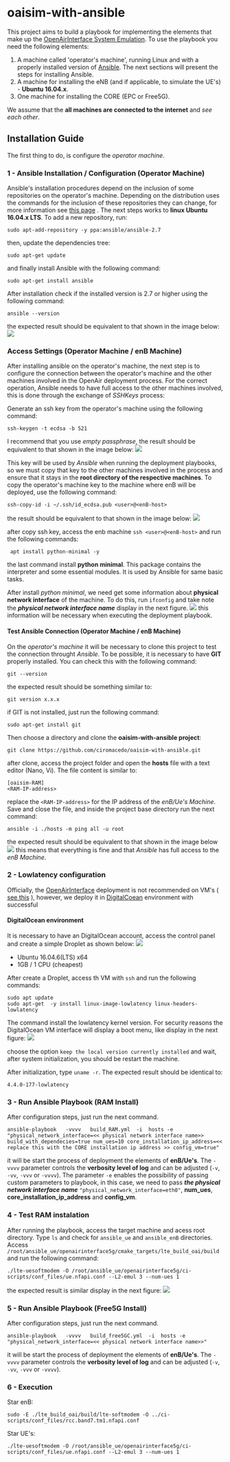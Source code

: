 # oaisim-with-ansible
This project aims to build a playbook for implementing the elements that make up the [OpenAirInterface System Emulation](https://gitlab.eurecom.fr/oai/openairinterface5g/wikis/OpenAirLTEEmulation). To use the playbook you need the following elements:

1. A machine called 'operator's machine', running Linux and with a properly installed version of [Ansible](https://docs.ansible.com/). The next sections will present the steps for installing Ansible.
2. A machine for installing the eNB (and if applicable, to simulate the UE's) - **Ubuntu 16.04.x**.
3. One machine for installing the CORE (EPC or Free5G).

We assume that the <b>all machines are connected to the internet</b> and <i>see each other</i>.
## Installation Guide
The first thing to do, is configure the <i>operator machine</i>.

### 1 - Ansible Installation / Configuration (Operator Machine)
Ansible's installation procedures depend on the inclusion of some repositories on the operator's machine. Depending on the distribution uses the commands for the inclusion of these repositories they can change, for more information see [this page](https://docs.ansible.com/ansible/latest/installation_guide/intro_installation.html#installing-the-control-node) . The next steps works to <b>linux Ubuntu 16.04.x LTS</b>. To add a new repository, run:
```
sudo apt-add-repository -y ppa:ansible/ansible-2.7
```
then, update the dependencies tree:
```
sudo apt-get update
```
and finally install Ansible with the following command:

```
sudo apt-get install ansible
```
After installation check if the installed version is 2.7 or higher using the following command:
```
ansible --version
```
the expected result should be equivalent to that shown in the image below:
![](images/ansible_result_installation.PNG)

### Access Settings (Operator Machine / enB Machine)
After installing ansible on the operator's machine, the next step is to configure the connection between the operator's machine and the other machines involved in the OpenAir deployment process. For the correct operation, Ansible needs to have full access to the other machines involved, this is done through the exchange of <i>SSHKeys</i> process:

Generate an ssh key from the operator's machine using the following command:
```
ssh-keygen -t ecdsa -b 521
```
I recommend that you use  <i>empty passphrase</i>, the result should be equivalent to that shown in the image below:
![](images/ssh_keys_gen.PNG)

This key will be used by <i>Ansible</i> when running the deployment playbooks, so we must copy that key to the other machines involved in the process and ensure that it stays in the **root directory of the respective machines**. To copy the operator's machine key to the machine where enB will be deployed, use the following command:
```
ssh-copy-id -i ~/.ssh/id_ecdsa.pub <user>@<enB-host>
```
the result should be equivalent to that shown in the image below:
![](images/ssh_copy_keys.PNG)

after copy ssh key, access the enb machine ``` ssh <user>@<enB-host> ``` and run the following commands:
```
 apt install python-minimal -y
```
the last command install **python minimal**. This package contains the interpreter and some essential modules. It is used by Ansible for same basic tasks.

After install <i>python minimal</i>, we need get some information about **physical network interface** of the machine. To do this, run ```ifconfig``` and take note the **_physical network interface name_** display in the next figure.
![](images/if_config.PNG)
this information will be necessary when executing the deployment playbook.

#### Test Ansible Connection (Operator Machine / enB Machine)

On the <i>operator's machine</i> it will be necessary to clone this project to test the connection throught <i>Ansible</i>. To be possible, it is necessary to have **GIT** properly installed. You can check this with the following command:
```
git --version
```
the expected result should be something similar to:
```
git version x.x.x
```  
if GIT is not installed, just run the following command:
```
sudo apt-get install git
```
 
 Then choose a directory and clone the **oaisim-with-ansible project**:
```
git clone https://github.com/ciromacedo/oaisim-with-ansible.git
```
after clone, access the project folder and open the **hosts** file with a text editor (Nano, Vi). The file content is similar to:
```
[oaisim-RAM]
<RAM-IP-address>
```
replace the ```<RAM-IP-address>``` for the IP address of the <i>enB/Ue's Machine</i>. Save and close the file, and inside the project base directory run the next command:
```
ansible -i ./hosts -m ping all -u root
```
the expected result should be equivalent to that shown in the image below
![](images/ansible_test_connection.PNG)
 this means that everything is fine and that <i>Ansible</i> has full access to the <i>enB Machine</i>.
 
 ### 2 - Lowlatency configuration
 Officially, the [OpenAirInterface](https://gitlab.eurecom.fr/oai/openairinterface5g/wikis/OpenAirLTEEmulation) deployment is not recommended on VM's ( [see this](https://gitlab.eurecom.fr/oai/openairinterface5g/wikis/OpenAirKernelMainSetup#virtual-machine-vmware-virtual-box-etc) ), however, we deploy it in [DigitalCoean](https://www.digitalocean.com/) environment with successful
 #### DigitalOcean environment
 It is necessary to have an DigitalOcean account, access the control panel and create a simple Droplet as shown below:
 ![](images/droplet_configuration.JPG)
 
 - Ubuntu 16.04.6(LTS) x64
 - 1GB / 1 CPU (cheapest)
 
 After create a Droplet, access th VM with ``` ssh ``` and run the following commands:
 ```
 sudo apt update
 sudo apt-get  -y install linux-image-lowlatency linux-headers-lowlatency
 ```
 The command install the lowlatency kernel version. For security reasons the DigitalOcean VM interface will display a boot menu, like display in the next figure:
  ![](images/init_low_latency.JPG)
  
choose the option ``` keep the local version currently installed ``` and wait, after system initialization, you should be restart the machine.

After initialization, type ``` uname -r ```. The expected result should be identical to:

 ```
 4.4.0-177-lowlatency
 ```

 ### 3 - Run Ansible Playbook (RAM Install)
 After configuration steps, just run the next command.
```
ansible-playbook   -vvvv   build_RAM.yml  -i  hosts -e "physical_network_interface=<< physical network interface name>> build_with_dependecies=true num_ues=10 core_installation_ip_address=<< replace this with the CORE installation ip address >> config_vm=true"
```
it will be start the process of deployment the elements of **enB/Ue's**. The ```-vvvv``` parameter controls the **verbosity level of log** and can be adjusted (```-v```, ```-vv```, ```-vvv``` or ```-vvvv```). The parameter ``` -e ``` enables the possibility of passing custom parameters to playbook, in this case, we need to pass **_the physical network interface name_** ``` "physical_network_interface=eth0" ```, **num_ues**, **core_installation_ip_address** and **config_vm**.
### 4 - Test RAM instalation

After running the playbook, access the target machine and acess root directory. Type ``` ls ``` and check for ``` ansible_ue ``` and ```ansible_enB``` directories. Access ``` /root/ansible_ue/openairinterface5g/cmake_targets/lte_build_oai/build ``` and run the following command:
```
./lte-uesoftmodem -O /root/ansible_ue/openairinterface5g/ci-scripts/conf_files/ue.nfapi.conf --L2-emul 3 --num-ues 1
```
the expected result is similar display in the next figure:
  ![](images/result_ue_execution.PNG)
  
 ### 5 - Run Ansible Playbook (Free5G Install)
 After configuration steps, just run the next command.
```
ansible-playbook   -vvvv   build_free5GC.yml  -i  hosts -e "physical_network_interface=<< physical network interface name>>"
```
it will be start the process of deployment the elements of **enB/Ue's**. The ```-vvvv``` parameter controls the **verbosity level of log** and can be adjusted (```-v```, ```-vv```, ```-vvv``` or ```-vvvv```).

### 6 - Execution
Star enB:
```
sudo -E ./lte_build_oai/build/lte-softmodem -O ../ci-scripts/conf_files/rcc.band7.tm1.nfapi.conf
```

Star UE's:
```
./lte-uesoftmodem -O /root/ansible_ue/openairinterface5g/ci-scripts/conf_files/ue.nfapi.conf --L2-emul 3 --num-ues 1
```
